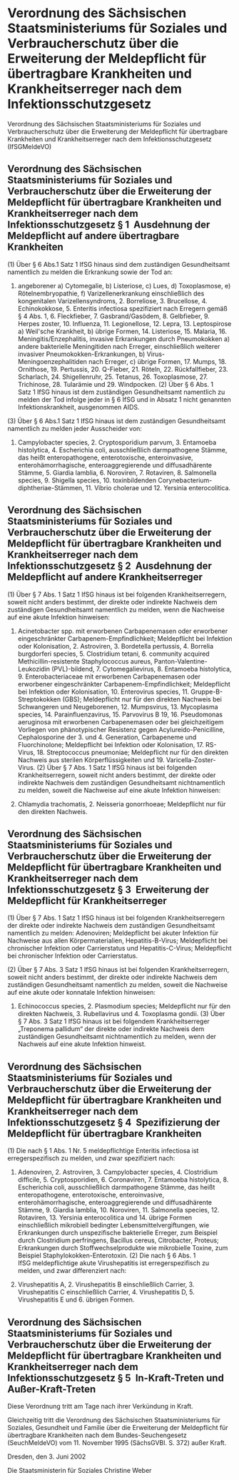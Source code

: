 # Verordnung des Sächsischen Staatsministeriums für Soziales und Verbraucherschutz über die Erweiterung der Meldepflicht für übertragbare Krankheiten und Krankheitserreger nach dem Infektionsschutzgesetz

Verordnung des Sächsischen Staatsministeriums für Soziales und Verbraucherschutz über die Erweiterung der Meldepflicht für übertragbare Krankheiten und Krankheitserreger nach dem Infektionsschutzgesetz (IfSGMeldeVO)

## Verordnung des Sächsischen Staatsministeriums für Soziales und Verbraucherschutz über die Erweiterung der Meldepflicht für übertragbare Krankheiten und Krankheitserreger nach dem Infektionsschutzgesetz § 1  Ausdehnung der Meldepflicht auf andere übertragbare Krankheiten

(1) Über § 6 Abs.1 Satz 1 IfSG hinaus sind dem zuständigen Gesundheitsamt namentlich zu melden die Erkrankung sowie der Tod an:

1. angeborener a) Cytomegalie, b) Listeriose, c) Lues, d) Toxoplasmose, e) Rötelnembryopathie, f) Varizellenerkrankung einschließlich des kongenitalen Varizellensyndroms, 2. Borreliose, 3. Brucellose, 4. Echinokokkose, 5. Enteritis infectiosa spezifiziert nach Erregern gemäß § 4 Abs. 1, 6. Fleckfieber, 7. Gasbrand/Gasödem, 8. Gelbfieber, 9. Herpes zoster, 10. Influenza, 11. Legionellose, 12. Lepra, 13. Leptospirose a) Weil'sche Krankheit, b) übrige Formen, 14. Listeriose, 15. Malaria, 16. Meningitis/Enzephalitis, invasive Erkrankungen durch Pneumokokken a) andere bakterielle Meningitiden nach Erreger, einschließlich weiterer invasiver Pneumokokken-Erkrankungen, b) Virus-Meningoenzephalitiden nach Erreger, c) übrige Formen, 17. Mumps, 18. Ornithose, 19. Pertussis, 20. Q-Fieber, 21. Röteln, 22. Rückfallfieber, 23. Scharlach, 24. Shigellenruhr, 25. Tetanus, 26. Toxoplasmose, 27. Trichinose, 28. Tularämie und 29. Windpocken. (2) Über § 6 Abs. 1 Satz 1 IfSG hinaus ist dem zuständigen Gesundheitsamt namentlich zu melden der Tod infolge jeder in § 6                IfSG und in Absatz 1 nicht genannten Infektionskrankheit, ausgenommen AIDS.

(3) Über § 6 Abs.1 Satz 1 IfSG hinaus ist dem zuständigen Gesundheitsamt namentlich zu melden jeder Ausscheider von:

1. Campylobacter species, 2. Cryptosporidium parvum, 3. Entamoeba histolytica, 4. Escherichia coli, ausschließlich darmpathogene Stämme, das heißt enteropathogene, enterotoxische, enteroinvasive, enterohämorrhagische, enteroaggregierende und diffusadhärente Stämme, 5. Giardia lamblia, 6. Noroviren, 7. Rotaviren, 8. Salmonella species, 9. Shigella species, 10. toxinbildenden Corynebacterium-diphtheriae-Stämmen, 11. Vibrio cholerae und 12. Yersinia enterocolitica. 
## Verordnung des Sächsischen Staatsministeriums für Soziales und Verbraucherschutz über die Erweiterung der Meldepflicht für übertragbare Krankheiten und Krankheitserreger nach dem Infektionsschutzgesetz § 2  Ausdehnung der Meldepflicht auf andere Krankheitserreger

(1) Über § 7 Abs. 1 Satz 1 IfSG hinaus ist bei folgenden Krankheitserregern, soweit nicht anders bestimmt, der direkte oder indirekte Nachweis dem zuständigen Gesundheitsamt namentlich zu melden, wenn die Nachweise auf eine akute Infektion hinweisen:

1. Acinetobacter spp. mit erworbenen Carbapenemasen oder erworbener eingeschränkter Carbapenem-Empfindlichkeit; Meldepflicht bei Infektion oder Kolonisation, 2. Astroviren, 3. Bordetella pertussis, 4. Borrelia burgdorferi species, 5. Clostridium tetani, 6. community acquired Methicillin-resistente Staphylococcus aureus, Panton-Valentine-Leukozidin (PVL)-bildend, 7. Cytomegalievirus, 8. Entamoeba histolytica, 9. Enterobacteriaceae mit erworbenen Carbapenemasen oder erworbener eingeschränkter Carbapenem-Empfindlichkeit; Meldepflicht bei Infektion oder Kolonisation, 10. Enterovirus species, 11. Gruppe-B-Streptokokken (GBS); Meldepflicht nur für den direkten Nachweis bei Schwangeren und Neugeborenen, 12. Mumpsvirus, 13. Mycoplasma species, 14. Parainfluenzavirus, 15. Parvovirus B 19, 16. Pseudomonas aeruginosa mit erworbenen Carbapenemasen oder bei gleichzeitigem Vorliegen von phänotypischer Resistenz gegen Acylureido-Penicilline, Cephalosporine der 3. und 4. Generation, Carbapeneme und Fluorchinolone; Meldepflicht bei Infektion oder Kolonisation, 17. RS-Virus, 18. Streptococcus pneumoniae; Meldepflicht nur für den direkten Nachweis aus sterilen Körperflüssigkeiten und 19. Varicella-Zoster-Virus. (2) Über § 7 Abs. 1 Satz 1 IfSG hinaus ist bei folgenden Krankheitserregern, soweit nicht anders bestimmt, der direkte oder indirekte Nachweis dem zuständigen Gesundheitsamt nichtnamentlich zu melden, soweit die Nachweise auf eine akute Infektion hinweisen:

1. Chlamydia trachomatis, 2. Neisseria gonorrhoeae; Meldepflicht nur für den direkten Nachweis. 
## Verordnung des Sächsischen Staatsministeriums für Soziales und Verbraucherschutz über die Erweiterung der Meldepflicht für übertragbare Krankheiten und Krankheitserreger nach dem Infektionsschutzgesetz § 3  Erweiterung der Meldepflicht für Krankheitserreger

(1) Über § 7 Abs. 1 Satz 1 IfSG hinaus ist bei folgenden Krankheitserregern der direkte oder indirekte Nachweis dem zuständigen Gesundheitsamt namentlich zu melden:                            Adenoviren; Meldepflicht bei akuter Infektion für Nachweise aus allen Körpermaterialien, 
             Hepatitis-B-Virus; Meldepflicht bei chronischer Infektion oder Carrierstatus und 
             Hepatitis-C-Virus; Meldepflicht bei chronischer Infektion oder Carrierstatus.

(2) Über § 7 Abs. 3 Satz 1 IfSG hinaus ist bei folgenden Krankheitserregern, soweit nicht anders bestimmt, der direkte oder indirekte Nachweis dem zuständigen Gesundheitsamt namentlich zu melden, soweit die Nachweise auf eine akute oder konnatale Infektion hinweisen:

1. Echinococcus species, 2. Plasmodium species; Meldepflicht nur für den direkten Nachweis, 3. Rubellavirus und 4. Toxoplasma gondii. (3) Über § 7 Abs. 3 Satz 1 IfSG hinaus ist bei folgendem Krankheitserreger „Treponema pallidum“ der direkte oder indirekte Nachweis dem zuständigen Gesundheitsamt nichtnamentlich zu melden, wenn der Nachweis auf eine akute Infektion hinweist.


## Verordnung des Sächsischen Staatsministeriums für Soziales und Verbraucherschutz über die Erweiterung der Meldepflicht für übertragbare Krankheiten und Krankheitserreger nach dem Infektionsschutzgesetz § 4  Spezifizierung der Meldepflicht für übertragbare Krankheiten

(1) Die nach § 1 Abs. 1 Nr. 5 meldepflichtige Enteritis infectiosa ist erregerspezifisch zu melden, und zwar spezifiziert nach:

1. Adenoviren, 2. Astroviren, 3. Campylobacter species, 4. Clostridium difficile, 5. Cryptosporidien, 6. Coronaviren, 7. Entamoeba histolytica, 8. Escherichia coli, ausschließlich darmpathogene Stämme, das heißt enteropathogene, enterotoxische, enteroinvasive, enterohämorrhagische, enteroaggregierende und diffusadhärente Stämme, 9. Giardia lamblia, 10. Noroviren, 11. Salmonella species, 12. Rotaviren, 13. Yersinia enterocolitica und 14. übrige Formen einschließlich mikrobiell bedingter Lebensmittelvergiftungen, wie Erkrankungen durch unspezifische bakterielle Erreger, zum Beispiel durch Clostridium perfringens, Bacillus cereus, Citrobacter, Proteus; Erkrankungen durch Stoffwechselprodukte wie mikrobielle Toxine, zum Beispiel Staphylokokken-Enterotoxin. (2) Die nach § 6 Abs. 1 IfSG meldepflichtige akute Virushepatitis ist erregerspezifisch zu melden, und zwar differenziert nach:

1. Virushepatitis A, 2. Virushepatitis B einschließlich Carrier, 3. Virushepatitis C einschließlich Carrier, 4. Virushepatitis D, 5. Virushepatitis E und 6. übrigen Formen. 
## Verordnung des Sächsischen Staatsministeriums für Soziales und Verbraucherschutz über die Erweiterung der Meldepflicht für übertragbare Krankheiten und Krankheitserreger nach dem Infektionsschutzgesetz § 5  In-Kraft-Treten und Außer-Kraft-Treten

Diese Verordnung tritt am Tage nach ihrer Verkündung in Kraft.

Gleichzeitig tritt die Verordnung des Sächsischen Staatsministeriums für Soziales, Gesundheit und Familie über die Erweiterung der Meldepflicht für übertragbare Krankheiten nach dem Bundes-Seuchengesetz (SeuchMeldeVO) vom 11. November 1995 (SächsGVBl. S. 372) außer Kraft.

Dresden, den 3. Juni 2002

Die Staatsministerin für Soziales 
               Christine Weber

